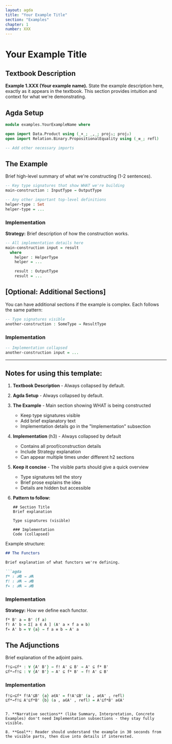 ```yaml
---
layout: agda
title: "Your Example Title"
section: "Examples"
chapter: 1
number: XXX
---
```


# Your Example Title

## Textbook Description

**Example 1.XXX (Your example name).** State the example description here, exactly as it appears in the textbook. This section provides intuition and context for what we're demonstrating.

## Agda Setup

```agda
module examples.YourExampleName where

open import Data.Product using (_×_; _,_; proj₁; proj₂)
open import Relation.Binary.PropositionalEquality using (_≡_; refl)

-- Add other necessary imports
```

## The Example

Brief high-level summary of what we're constructing (1-2 sentences).

```agda
-- Key type signatures that show WHAT we're building
main-construction : InputType → OutputType

-- Any other important top-level definitions
helper-type : Set
helper-type = ...
```

### Implementation

**Strategy:** Brief description of how the construction works.

```agda
-- All implementation details here
main-construction input = result
  where
    helper : HelperType
    helper = ...

    result : OutputType
    result = ...
```

## [Optional: Additional Sections]

You can have additional sections if the example is complex. Each follows the same pattern:

```agda
-- Type signatures visible
another-construction : SomeType → ResultType
```

### Implementation

```agda
-- Implementation collapsed
another-construction input = ...
```

---

## Notes for using this template:

1. **Textbook Description** - Always collapsed by default.

2. **Agda Setup** - Always collapsed by default.

3. **The Example** - Main section showing WHAT is being constructed
   - Keep type signatures visible
   - Add brief explanatory text
   - Implementation details go in the "Implementation" subsection

4. **Implementation** (h3) - Always collapsed by default
   - Contains all proof/construction details
   - Include Strategy explanation
   - Can appear multiple times under different h2 sections

5. **Keep it concise** - The visible parts should give a quick overview
   - Type signatures tell the story
   - Brief prose explains the idea
   - Details are hidden but accessible

6. **Pattern to follow:**
   ```
   ## Section Title
   Brief explanation

   Type signatures (visible)

   ### Implementation
   Code (collapsed)
   ```

Example structure:

```markdown
## The Functors

Brief explanation of what functors we're defining.

```agda
f* : 𝒫B → 𝒫A
f! : 𝒫A → 𝒫B
f∗ : 𝒫A → 𝒫B
```

### Implementation

**Strategy:** How we define each functor.

```agda
f* B' a = B' (f a)
f! A' b = Σ[ a ∈ A ] (A' a × f a ≡ b)
f∗ A' b = ∀ {a} → f a ≡ b → A' a
```

## The Adjunctions

Brief explanation of the adjoint pairs.

```agda
f!⊆→⊆f* : ∀ {A' B'} → f! A' ⊆ B' → A' ⊆ f* B'
⊆f*→f!⊆ : ∀ {A' B'} → A' ⊆ f* B' → f! A' ⊆ B'
```

### Implementation

```agda
f!⊆→⊆f* f!A'⊆B' {a} a∈A' = f!A'⊆B' (a , a∈A' , refl)
⊆f*→f!⊆ A'⊆f*B' {b} (a , a∈A' , refl) = A'⊆f*B' a∈A'
```
```

7. **Narrative sections** (like Summary, Interpretation, Concrete Examples) don't need Implementation subsections - they stay fully visible.

8. **Goal**: Reader should understand the example in 30 seconds from the visible parts, then dive into details if interested.
